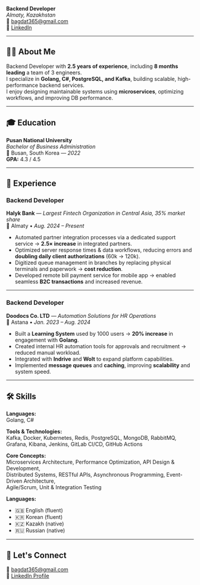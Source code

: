 **Backend Developer**  
_Almaty, Kazakhstan_  
📧 [bagdat365@gmail.com](mailto:bagdat365@gmail.com)  
🔗 [LinkedIn](http://www.linkedin.com/in/bagdatbilisbek)

---

## 👩‍💻 About Me

Backend Developer with **2.5 years of experience**, including **8 months leading** a team of 3 engineers.  
I specialize in **Golang, C#, PostgreSQL, and Kafka**, building scalable, high-performance backend services.  
I enjoy designing maintainable systems using **microservices**, optimizing workflows, and improving DB performance.

---

## 🎓 Education

**Pusan National University**  
_Bachelor of Business Administration_  
📍 Busan, South Korea — _2022_  
**GPA:** 4.3 / 4.5

---

## 💼 Experience

### Backend Developer

**Halyk Bank** — _Largest Fintech Organization in Central Asia, 35% market share_  
📍 Almaty • _Aug. 2024 – Present_

- Automated partner integration processes via a dedicated support service → **2.5× increase** in integrated partners.
- Optimized server response times & data workflows, reducing errors and **doubling daily client authorizations** (60k → 120k).
- Digitized queue management in branches by replacing physical terminals and paperwork → **cost reduction**.
- Developed remote bill payment service for mobile app → enabled seamless **B2C transactions** and increased revenue.

---

### Backend Developer

**Doodocs Co. LTD** — _Automation Solutions for HR Operations_  
📍 Astana • _Jan. 2023 – Aug. 2024_

- Built a **Learning System** used by 1000 users → **20% increase** in engagement with **Golang**.
- Created internal HR automation tools for approvals and recruitment → reduced manual workload.
- Integrated with **Indrive** and **Wolt** to expand platform capabilities.
- Implemented **message queues** and **caching**, improving **scalability** and system speed.

---

## 🛠 Skills

**Languages:**  
Golang, C#

**Tools & Technologies:**  
Kafka, Docker, Kubernetes, Redis, PostgreSQL, MongoDB, RabbitMQ, Grafana, Kibana, Jenkins, GitLab CI/CD, GitHub Actions

**Core Concepts:**  
Microservices Architecture, Performance Optimization, API Design & Development,  
Distributed Systems, RESTful APIs, Asynchronous Programming, Event-Driven Architecture,  
Agile/Scrum, Unit & Integration Testing

**Languages:**

- 🇬🇧 English (fluent)
- 🇰🇷 Korean (fluent)
- 🇰🇿 Kazakh (native)
- 🇷🇺 Russian (native)

---

## 📣 Let's Connect

💌 [bagdat365@gmail.com](mailto:bagdat365@gmail.com)  
📎 [LinkedIn Profile](http://www.linkedin.com/in/bagdatbilisbek)
